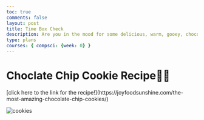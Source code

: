 ```yaml
---
toc: true
comments: false
layout: post
title: Time Box Check
description: Are you in the mood for some delicious, warm, gooey, chocolate chip cookies? Well, follow this recipe!
type: plans
courses: { compsci: {week: 0} }
--- 
```



# Choclate Chip Cookie Recipe🥣🍪
<span style= "font 18px;">
[click here to the link for the recipe!](https://joyfoodsunshine.com/the-most-amazing-chocolate-chip-cookies/) 

![cookies](https://joyfoodsunshine.com/wp-content/uploads/2018/02/best-chocolate-chip-cookies-recipe-1.jpg)